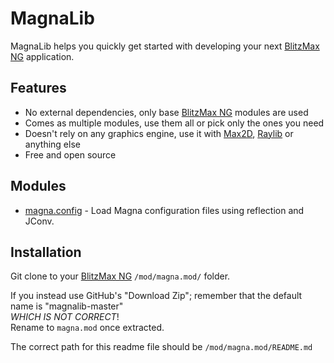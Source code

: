 # MagnaLib
MagnaLib helps you quickly get started with developing your next [BlitzMax NG](https://blitzmax.org/) application.

## Features
* No external dependencies, only base [BlitzMax NG](https://blitzmax.org/) modules are used
* Comes as multiple modules, use them all or pick only the ones you need
* Doesn't rely on any graphics engine, use it with [Max2D](https://blitzmax.org/docs/en/api/brl/brl.max2d/), [Raylib](https://github.com/bmx-ng/ray.mod) or anything else
* Free and open source

## Modules
* [magna.config](/config.mod) - Load Magna configuration files using reflection and JConv.

## Installation
Git clone to your [BlitzMax NG](https://blitzmax.org/) `/mod/magna.mod/` folder.

If you instead use GitHub's "Download Zip"; remember that the default name is "magnalib-master"\
_WHICH IS NOT CORRECT_!\
Rename to `magna.mod` once extracted.

The correct path for this readme file should be `/mod/magna.mod/README.md`
